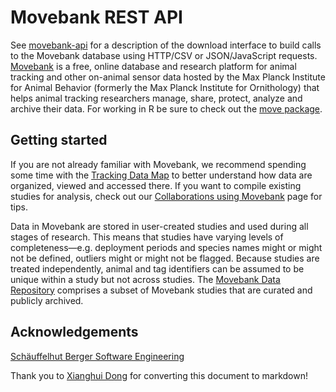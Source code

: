 # Movebank REST API
See [movebank-api](https://github.com/movebank/movebank-api-doc/blob/master/movebank-api.md) for a description of the download interface to build calls to the Movebank database using HTTP/CSV or JSON/JavaScript requests. [Movebank](https://www.movebank.org/node/2) is a free, online database and research platform for animal tracking and other on-animal sensor data hosted by the Max Planck Institute for Animal Behavior (formerly the Max Planck Institute for Ornithology) that helps animal tracking researchers manage, share, protect, analyze and archive their data. For working in R be sure to check out the [move package](https://cran.r-project.org/web/packages/move/index.html).

## Getting started
If you are not already familiar with Movebank, we recommend spending some time with the [Tracking Data Map](https://www.movebank.org/panel_embedded_movebank_webapp) to better understand how data are organized, viewed and accessed there. If you want to compile existing studies for analysis, check out our [Collaborations using Movebank](https://www.movebank.org/node/30029) page for tips.

Data in Movebank are stored in user-created studies and used during all stages of research. This means that studies have varying levels of completeness—e.g. deployment periods and species names might or might not be defined, outliers might or might not be flagged. Because studies are treated independently, animal and tag identifiers can be assumed to be unique within a study but not across studies. The [Movebank Data Repository](https://www.movebank.org/node/15294) comprises a subset of Movebank studies that are curated and publicly archived.

## Acknowledgements
[Schäuffelhut Berger Software Engineering](https://www.schaeuffelhut-berger.de)

Thank you to [Xianghui Dong](https://github.com/xhdong-umd) for converting this document to markdown!